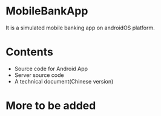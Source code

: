 # MobileBankApp
It is a simulated mobile banking app on androidOS platform.
# Contents
- Source code for Android App
- Server source code
- A technical document(Chinese version)
# More to be added

